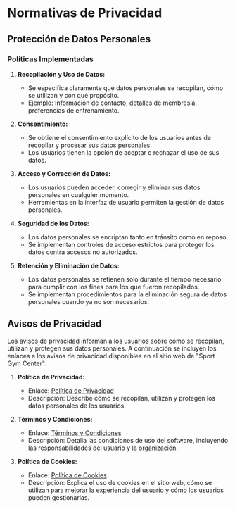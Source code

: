 # Normativas de Privacidad

## Protección de Datos Personales

### Políticas Implementadas

1. **Recopilación y Uso de Datos:**
   - Se especifica claramente qué datos personales se recopilan, cómo se utilizan y con qué propósito.
   - Ejemplo: Información de contacto, detalles de membresía, preferencias de entrenamiento.

2. **Consentimiento:**
   - Se obtiene el consentimiento explícito de los usuarios antes de recopilar y procesar sus datos personales.
   - Los usuarios tienen la opción de aceptar o rechazar el uso de sus datos.

3. **Acceso y Corrección de Datos:**
   - Los usuarios pueden acceder, corregir y eliminar sus datos personales en cualquier momento.
   - Herramientas en la interfaz de usuario permiten la gestión de datos personales.

4. **Seguridad de los Datos:**
   - Los datos personales se encriptan tanto en tránsito como en reposo.
   - Se implementan controles de acceso estrictos para proteger los datos contra accesos no autorizados.

5. **Retención y Eliminación de Datos:**
   - Los datos personales se retienen solo durante el tiempo necesario para cumplir con los fines para los que fueron recopilados.
   - Se implementan procedimientos para la eliminación segura de datos personales cuando ya no son necesarios.

## Avisos de Privacidad

Los avisos de privacidad informan a los usuarios sobre cómo se recopilan, utilizan y protegen sus datos personales. A continuación se incluyen los enlaces a los avisos de privacidad disponibles en el sitio web de "Sport Gym Center":

1. **Política de Privacidad:**
   - Enlace: [Política de Privacidad](https://sitio-sport.vercel.app/privacidad)
   - Descripción: Describe cómo se recopilan, utilizan y protegen los datos personales de los usuarios.

2. **Términos y Condiciones:**
   - Enlace: [Términos y Condiciones](https://sitio-sport.vercel.app/terminos-y-condiciones)
   - Descripción: Detalla las condiciones de uso del software, incluyendo las responsabilidades del usuario y la organización.

3. **Política de Cookies:**
   - Enlace: [Política de Cookies](https://sitio-sport.vercel.app/cookies)
   - Descripción: Explica el uso de cookies en el sitio web, cómo se utilizan para mejorar la experiencia del usuario y cómo los usuarios pueden gestionarlas.
